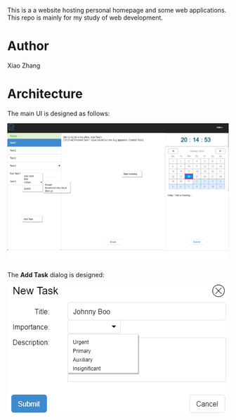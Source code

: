 This is a a website hosting personal homepage and some web applications. This repo is mainly for my study of web development.

# Author
Xiao Zhang

# Architecture
The main UI is designed as follows:

![ui](public/architecture.png)

The **Add Task** dialog is designed:

![newtask](public/newTask.png)

